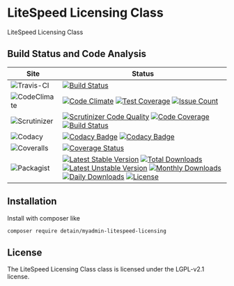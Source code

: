 # LiteSpeed Licensing Class

LiteSpeed Licensing Class

## Build Status and Code Analysis

Site          | Status
--------------|---------------------------
![Travis-CI](http://i.is.cc/storage/GYd75qN.png "Travis-CI")     | [![Build Status](https://travis-ci.org/detain/myadmin-litespeed-licensing.svg?branch=master)](https://travis-ci.org/detain/myadmin-litespeed-licensing)
![CodeClimate](http://i.is.cc/storage/GYlageh.png "CodeClimate")  | [![Code Climate](https://codeclimate.com/github/detain/myadmin-litespeed-licensing/badges/gpa.svg)](https://codeclimate.com/github/detain/myadmin-litespeed-licensing) [![Test Coverage](https://codeclimate.com/github/detain/myadmin-litespeed-licensing/badges/coverage.svg)](https://codeclimate.com/github/detain/myadmin-litespeed-licensing/coverage) [![Issue Count](https://codeclimate.com/github/detain/myadmin-litespeed-licensing/badges/issue_count.svg)](https://codeclimate.com/github/detain/myadmin-litespeed-licensing)
![Scrutinizer](http://i.is.cc/storage/GYeUnux.png "Scrutinizer")   | [![Scrutinizer Code Quality](https://scrutinizer-ci.com/g/myadmin-plugins/myadmin-litespeed-licensing/badges/quality-score.png?b=master)](https://scrutinizer-ci.com/g/myadmin-plugins/myadmin-litespeed-licensing/?branch=master) [![Code Coverage](https://scrutinizer-ci.com/g/myadmin-plugins/myadmin-litespeed-licensing/badges/coverage.png?b=master)](https://scrutinizer-ci.com/g/myadmin-plugins/myadmin-litespeed-licensing/?branch=master) [![Build Status](https://scrutinizer-ci.com/g/myadmin-plugins/myadmin-litespeed-licensing/badges/build.png?b=master)](https://scrutinizer-ci.com/g/myadmin-plugins/myadmin-litespeed-licensing/build-status/master)
![Codacy](http://i.is.cc/storage/GYi66Cx.png "Codacy")        | [![Codacy Badge](https://api.codacy.com/project/badge/Grade/226251fc068f4fd5b4b4ef9a40011d06)](https://www.codacy.com/app/detain/myadmin-litespeed-licensing) [![Codacy Badge](https://api.codacy.com/project/badge/Coverage/25fa74eb74c947bf969602fcfe87e349)](https://www.codacy.com/app/detain/myadmin-litespeed-licensing?utm_source=github.com&utm_medium=referral&utm_content=detain/myadmin-litespeed-licensing&utm_campaign=Badge_Coverage)
![Coveralls](http://i.is.cc/storage/GYjNSim.png "Coveralls")    | [![Coverage Status](https://coveralls.io/repos/github/detain/db_abstraction/badge.svg?branch=master)](https://coveralls.io/github/detain/myadmin-litespeed-licensing?branch=master)
![Packagist](http://i.is.cc/storage/GYacBEX.png "Packagist")     | [![Latest Stable Version](https://poser.pugx.org/detain/myadmin-litespeed-licensing/version)](https://packagist.org/packages/detain/myadmin-litespeed-licensing) [![Total Downloads](https://poser.pugx.org/detain/myadmin-litespeed-licensing/downloads)](https://packagist.org/packages/detain/myadmin-litespeed-licensing) [![Latest Unstable Version](https://poser.pugx.org/detain/myadmin-litespeed-licensing/v/unstable)](//packagist.org/packages/detain/myadmin-litespeed-licensing) [![Monthly Downloads](https://poser.pugx.org/detain/myadmin-litespeed-licensing/d/monthly)](https://packagist.org/packages/detain/myadmin-litespeed-licensing) [![Daily Downloads](https://poser.pugx.org/detain/myadmin-litespeed-licensing/d/daily)](https://packagist.org/packages/detain/myadmin-litespeed-licensing) [![License](https://poser.pugx.org/detain/myadmin-litespeed-licensing/license)](https://packagist.org/packages/detain/myadmin-litespeed-licensing)


## Installation

Install with composer like

```sh
composer require detain/myadmin-litespeed-licensing
```

## License

The LiteSpeed Licensing Class class is licensed under the LGPL-v2.1 license.

